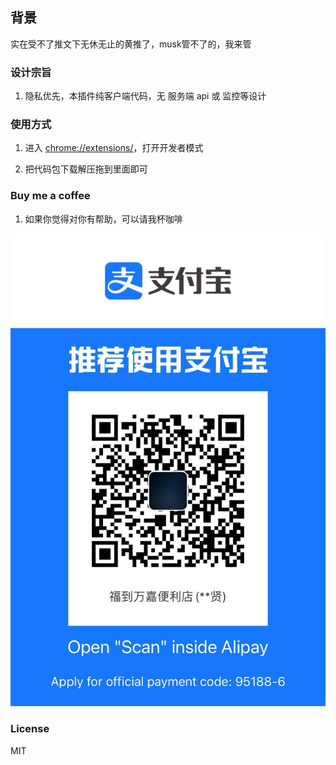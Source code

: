 ## 背景

实在受不了推文下无休无止的黄推了，musk管不了的，我来管

### 设计宗旨

1. 隐私优先，本插件纯客户端代码，无 服务端 api 或 监控等设计

### 使用方式

1. 进入 [chrome://extensions/](chrome://extensions/)，打开开发者模式

2. 把代码包下载解压拖到里面即可

### Buy me a coffee

1. 如果你觉得对你有帮助，可以请我杯咖啡

![alipay qrcode](./misc//20230628-101633.jpeg)


### License

MIT